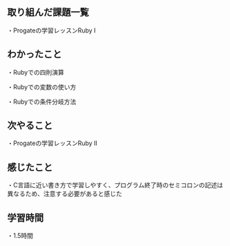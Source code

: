 ## 取り組んだ課題一覧
・Progateの学習レッスンRuby Ⅰ

## わかったこと
・Rubyでの四則演算

・Rubyでの変数の使い方

・Rubyでの条件分岐方法

## 次やること
・Progateの学習レッスンRuby Ⅱ

## 感じたこと
・C言語に近い書き方で学習しやすく、プログラム終了時のセミコロンの記述は異なるため、注意する必要があると感じた

## 学習時間
・1.5時間
